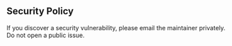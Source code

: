 ## Security Policy

If you discover a security vulnerability, please email the maintainer privately. Do not open a public issue.


